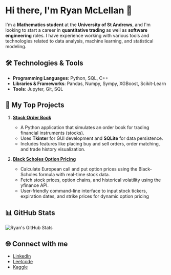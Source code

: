 # Hi there, I'm Ryan McLellan 👋

I'm a **Mathematics student** at the **University of St Andrews**, and I'm looking to start a career in **quantitative trading** as well as **software engineering** roles. I have experience working with various tools and technologies related to data analysis, machine learning, and statistical modeling.

## 🛠️ Technologies & Tools
- **Programming Languages**: Python, SQL, C++
- **Libraries & Frameworks**: Pandas, Numpy, Sympy, XGBoost, Scikit-Learn
- **Tools**: Jupyter, Git, SQL

## 📂 My Top Projects

1. **[Stock Order Book](https://github.com/ryanmcle/OrderBook)**
   - A Python application that simulates an order book for trading financial instruments (stocks).
   - Uses **Tkinter** for GUI development and **SQLite** for data persistence.
   - Includes features like placing buy and sell orders, order matching, and trade history visualization.

2. **[Black Scholes Option Pricing](https://github.com/ryanmcle/Black-Scholes-Option-Pricing)**
   - Calculate European call and put option prices using the Black-Scholes formula with real-time stock data.
   - Fetch stock prices, option chains, and historical volatility using the yfinance API.
   - User-friendly command-line interface to input stock tickers, expiration dates, and strike prices for dynamic option pricing
## 📊 GitHub Stats
![Ryan's GitHub Stats](https://github-readme-stats.vercel.app/api?username=ryanmcle&show_icons=true&hide_title=true&count_private=true&hide=prs&theme=dark)

## 🌐 Connect with me
- [LinkedIn](https://linkedin.com/in/yourlinkedinprofile)
- [Leetcode](https://leetcode.com/u/rs_ryanx/)
- [Kaggle](https://www.kaggle.com/rsryanx)
